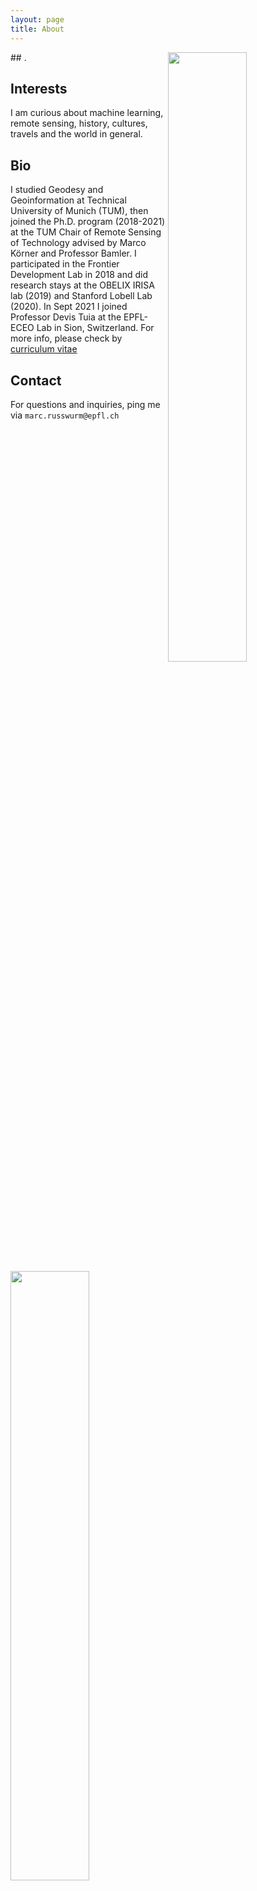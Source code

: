 ```yaml
---
layout: page
title: About
---
```

<div align="left">
  <img width="50%" align="right" src="{{site.url}}about/marc2.jpg" />
  <img width="50%" align="left" src="{{site.url}}about/marc.jpg" />
</div>
## .

## Interests
I am curious about machine learning, remote sensing, history, cultures, travels and the world in general.

## Bio
I studied Geodesy and Geoinformation at Technical University of Munich (TUM), then joined the Ph.D. program (2018-2021) at the TUM Chair of Remote Sensing of Technology advised by Marco Körner and Professor Bamler.
I participated in the Frontier Development Lab in 2018 and did research stays at the OBELIX IRISA lab (2019) and Stanford Lobell Lab (2020).
In Sept 2021 I joined Professor Devis Tuia at the EPFL-ECEO Lab in Sion, Switzerland.
For more info, please check by [curriculum vitae]({{site.url}}about/cv.pdf)

## Contact

For questions and inquiries, ping me via `marc.russwurm@epfl.ch`
